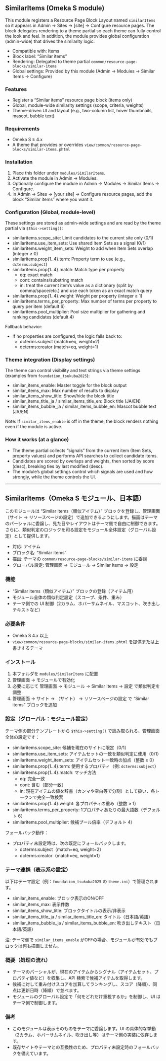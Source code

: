 ## SimilarItems (Omeka S module)

This module registers a Resource Page Block Layout named `similarItems` so it appears in Admin → Sites → [site] → Configure resource pages. The block delegates rendering to a theme partial so each theme can fully control the look and feel. In addition, the module provides global configuration (admin-wide) that drives the similarity logic.

- Compatible with: Items
- Block label: “Similar items”
- Rendering: Delegated to theme partial `common/resource-page-blocks/similar-items`
- Global settings: Provided by this module (Admin → Modules → Similar Items → Configure)

### Features
- Register a “Similar items” resource page block (items only)
- Global, module-wide similarity settings (scope, criteria, weights)
- Theme-driven UI and layout (e.g., two-column list, hover thumbnails, mascot, bubble text)

### Requirements
- Omeka S ≥ 4.x
- A theme that provides or overrides `view/common/resource-page-blocks/similar-items.phtml`

### Installation
1. Place this folder under `modules/SimilarItems`.
2. Activate the module in Admin → Modules.
3. Optionally configure the module in Admin → Modules → Similar Items → Configure.
4. In Admin → Sites → [your site] → Configure resource pages, add the block “Similar items” where you want it.

### Configuration (Global, module-level)
These settings are stored as admin-wide settings and are read by the theme partial via `$this->setting()`:
- similaritems.scope_site: Limit candidates to the current site only (0/1)
- similaritems.use_item_sets: Use shared Item Sets as a signal (0/1)
- similaritems.weight_item_sets: Weight to add when Item Sets overlap (integer ≥ 0)
- similaritems.prop{1..4}.term: Property term to use (e.g., `dcterms:subject`)
- similaritems.prop{1..4}.match: Match type per property
	- eq: exact match
	- cont: contains/substring match
	- in: treat the current item’s value as a dictionary (split by comma/space/etc.) and use each token as an exact match query
- similaritems.prop{1..4}.weight: Weight per property (integer ≥ 1)
- similaritems.terms_per_property: Max number of terms per property to query per item (default 6)
- similaritems.pool_multiplier: Pool size multiplier for gathering and ranking candidates (default 4)

Fallback behavior:
- If no properties are configured, the logic falls back to:
	- dcterms:subject (match=eq, weight=2)
	- dcterms:creator (match=eq, weight=1)

### Theme integration (Display settings)
The theme can control visibility and text strings via theme settings (examples from `foundation_tsukuba2025`):
- similar_items_enable: Master toggle for the block output
- similar_items_max: Max number of results to display
- similar_items_show_title: Show/hide the block title
- similar_items_title_ja / similar_items_title_en: Block title (JA/EN)
- similar_items_bubble_ja / similar_items_bubble_en: Mascot bubble text (JA/EN)

Note: If `similar_items_enable` is off in the theme, the block renders nothing even if the module is active.

### How it works (at a glance)
- The theme partial collects “signals” from the current item (Item Sets, property values) and performs API searches to collect candidate items.
- Candidates are scored by overlaps and weights, then sorted by score (desc), breaking ties by last modified (desc).
- The module’s global settings control which signals are used and how strongly, while the theme controls the UI.

---

## SimilarItems（Omeka S モジュール、日本語）

このモジュールは “Similar items（類似アイテム）” ブロックを登録し、管理画面（サイト → リソースページの設定）で追加できるようにします。描画はテーマのパーシャルに委譲し、見た目やレイアウトはテーマ側で自由に制御できます。さらに、類似判定のロジックを司る設定をモジュール全体設定（グローバル設定）として提供します。

- 対応: アイテム
- ブロック名: “Similar items”
- 描画: テーマの `common/resource-page-blocks/similar-items` に委譲
- グローバル設定: 管理画面 → モジュール → Similar Items → 設定

### 機能
- “Similar items（類似アイテム）” ブロックの登録（アイテム用）
- モジュール全体の類似判定設定（スコープ、条件、重み）
- テーマ側での UI 制御（2カラム、ホバーサムネイル、マスコット、吹き出しテキストなど）

### 必要条件
- Omeka S 4.x 以上
- `view/common/resource-page-blocks/similar-items.phtml` を提供または上書きするテーマ

### インストール
1. 本フォルダを `modules/SimilarItems` に配置
2. 管理画面 → モジュールで有効化
3. 必要に応じて 管理画面 → モジュール → Similar Items → 設定 で類似判定を調整
4. 管理画面 → サイト → （サイト） → リソースページの設定 で “Similar items” ブロックを追加

### 設定（グローバル：モジュール設定）
テーマ側の部分テンプレートから `$this->setting()` で読み取られる、管理画面全体の設定です：
- similaritems.scope_site: 候補を現在のサイトに限定（0/1）
- similaritems.use_item_sets: アイテムセットの一致を類似判定に使用（0/1）
- similaritems.weight_item_sets: アイテムセット一致時の加点（整数 ≥ 0）
- similaritems.prop{1..4}.term: 使用するプロパティ（例: `dcterms:subject`）
- similaritems.prop{1..4}.match: マッチ方法
	- eq: 完全一致
	- cont: 含む（部分一致）
	- in: 現在アイテムの値を辞書（カンマや空白等で分割）として扱い、各トークンで完全一致検索
- similaritems.prop{1..4}.weight: 各プロパティの重み（整数 ≥ 1）
- similaritems.terms_per_property: 1プロパティあたりの最大語数（デフォルト 6）
- similaritems.pool_multiplier: 候補プール倍率（デフォルト 4）

フォールバック動作：
- プロパティ未設定時は、次の既定にフォールバックします。
	- dcterms:subject（match=eq, weight=2）
	- dcterms:creator（match=eq, weight=1）

### テーマ連携（表示系の設定）
以下はテーマ設定（例：`foundation_tsukuba2025` の `theme.ini`）で管理されます。
- similar_items_enable: ブロック表示のON/OFF
- similar_items_max: 表示件数
- similar_items_show_title: ブロックタイトルの表示/非表示
- similar_items_title_ja / similar_items_title_en: タイトル（日本語/英語）
- similar_items_bubble_ja / similar_items_bubble_en: 吹き出しテキスト（日本語/英語）

注: テーマ側で `similar_items_enable` がOFFの場合、モジュールが有効でもブロックは何も描画しません。

### 概要（処理の流れ）
- テーマのパーシャルが、現在のアイテムからシグナル（アイテムセット、プロパティ値など）を収集し、API 検索で候補アイテムを取得します。
- 候補に対して重み付けスコアを加算してランキングし、スコア（降順）、同点は更新日時（降順）で並べます。
- モジュールのグローバル設定で「何をどれだけ重視するか」を制御し、UI はテーマ側で制御します。

### 備考
- このモジュールは表示そのものをテーマに委譲します。UI の具体的な挙動（2カラム、ホバーサムネイル、吹き出し等）はテーマ側の実装に依存します。
- 既存サイトやテーマとの互換性のため、プロパティ未設定時のフォールバックを備えています。
